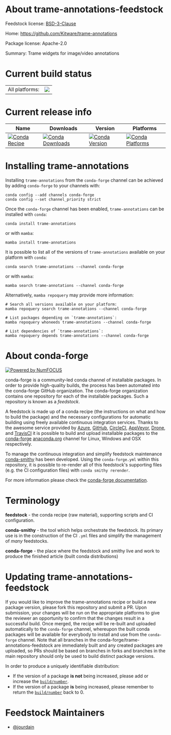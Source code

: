 About trame-annotations-feedstock
=================================

Feedstock license: [BSD-3-Clause](https://github.com/conda-forge/trame-annotations-feedstock/blob/main/LICENSE.txt)

Home: https://github.com/Kitware/trame-annotations

Package license: Apache-2.0

Summary: Trame widgets for image/video annotations

Current build status
====================


<table><tr><td>All platforms:</td>
    <td>
      <a href="https://dev.azure.com/conda-forge/feedstock-builds/_build/latest?definitionId=24355&branchName=main">
        <img src="https://dev.azure.com/conda-forge/feedstock-builds/_apis/build/status/trame-annotations-feedstock?branchName=main">
      </a>
    </td>
  </tr>
</table>

Current release info
====================

| Name | Downloads | Version | Platforms |
| --- | --- | --- | --- |
| [![Conda Recipe](https://img.shields.io/badge/recipe-trame--annotations-green.svg)](https://anaconda.org/conda-forge/trame-annotations) | [![Conda Downloads](https://img.shields.io/conda/dn/conda-forge/trame-annotations.svg)](https://anaconda.org/conda-forge/trame-annotations) | [![Conda Version](https://img.shields.io/conda/vn/conda-forge/trame-annotations.svg)](https://anaconda.org/conda-forge/trame-annotations) | [![Conda Platforms](https://img.shields.io/conda/pn/conda-forge/trame-annotations.svg)](https://anaconda.org/conda-forge/trame-annotations) |

Installing trame-annotations
============================

Installing `trame-annotations` from the `conda-forge` channel can be achieved by adding `conda-forge` to your channels with:

```
conda config --add channels conda-forge
conda config --set channel_priority strict
```

Once the `conda-forge` channel has been enabled, `trame-annotations` can be installed with `conda`:

```
conda install trame-annotations
```

or with `mamba`:

```
mamba install trame-annotations
```

It is possible to list all of the versions of `trame-annotations` available on your platform with `conda`:

```
conda search trame-annotations --channel conda-forge
```

or with `mamba`:

```
mamba search trame-annotations --channel conda-forge
```

Alternatively, `mamba repoquery` may provide more information:

```
# Search all versions available on your platform:
mamba repoquery search trame-annotations --channel conda-forge

# List packages depending on `trame-annotations`:
mamba repoquery whoneeds trame-annotations --channel conda-forge

# List dependencies of `trame-annotations`:
mamba repoquery depends trame-annotations --channel conda-forge
```


About conda-forge
=================

[![Powered by
NumFOCUS](https://img.shields.io/badge/powered%20by-NumFOCUS-orange.svg?style=flat&colorA=E1523D&colorB=007D8A)](https://numfocus.org)

conda-forge is a community-led conda channel of installable packages.
In order to provide high-quality builds, the process has been automated into the
conda-forge GitHub organization. The conda-forge organization contains one repository
for each of the installable packages. Such a repository is known as a *feedstock*.

A feedstock is made up of a conda recipe (the instructions on what and how to build
the package) and the necessary configurations for automatic building using freely
available continuous integration services. Thanks to the awesome service provided by
[Azure](https://azure.microsoft.com/en-us/services/devops/), [GitHub](https://github.com/),
[CircleCI](https://circleci.com/), [AppVeyor](https://www.appveyor.com/),
[Drone](https://cloud.drone.io/welcome), and [TravisCI](https://travis-ci.com/)
it is possible to build and upload installable packages to the
[conda-forge](https://anaconda.org/conda-forge) [anaconda.org](https://anaconda.org/)
channel for Linux, Windows and OSX respectively.

To manage the continuous integration and simplify feedstock maintenance
[conda-smithy](https://github.com/conda-forge/conda-smithy) has been developed.
Using the ``conda-forge.yml`` within this repository, it is possible to re-render all of
this feedstock's supporting files (e.g. the CI configuration files) with ``conda smithy rerender``.

For more information please check the [conda-forge documentation](https://conda-forge.org/docs/).

Terminology
===========

**feedstock** - the conda recipe (raw material), supporting scripts and CI configuration.

**conda-smithy** - the tool which helps orchestrate the feedstock.
                   Its primary use is in the construction of the CI ``.yml`` files
                   and simplify the management of *many* feedstocks.

**conda-forge** - the place where the feedstock and smithy live and work to
                  produce the finished article (built conda distributions)


Updating trame-annotations-feedstock
====================================

If you would like to improve the trame-annotations recipe or build a new
package version, please fork this repository and submit a PR. Upon submission,
your changes will be run on the appropriate platforms to give the reviewer an
opportunity to confirm that the changes result in a successful build. Once
merged, the recipe will be re-built and uploaded automatically to the
`conda-forge` channel, whereupon the built conda packages will be available for
everybody to install and use from the `conda-forge` channel.
Note that all branches in the conda-forge/trame-annotations-feedstock are
immediately built and any created packages are uploaded, so PRs should be based
on branches in forks and branches in the main repository should only be used to
build distinct package versions.

In order to produce a uniquely identifiable distribution:
 * If the version of a package **is not** being increased, please add or increase
   the [``build/number``](https://docs.conda.io/projects/conda-build/en/latest/resources/define-metadata.html#build-number-and-string).
 * If the version of a package **is** being increased, please remember to return
   the [``build/number``](https://docs.conda.io/projects/conda-build/en/latest/resources/define-metadata.html#build-number-and-string)
   back to 0.

Feedstock Maintainers
=====================

* [@jourdain](https://github.com/jourdain/)

